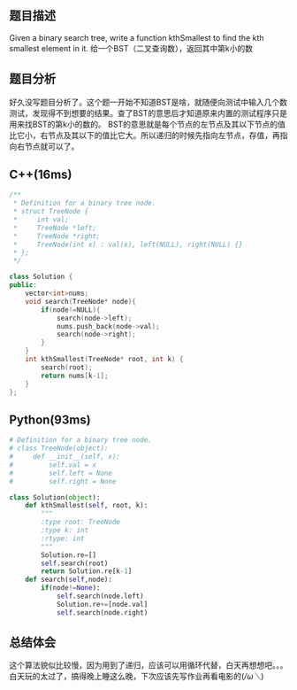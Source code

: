 ## 题目描述
Given a binary search tree, write a function kthSmallest to find the kth smallest element in it.
给一个BST（二叉查询数），返回其中第k小的数
## 题目分析
好久没写题目分析了。这个题一开始不知道BST是啥，就随便向测试中输入几个数测试，发现得不到想要的结果。查了BST的意思后才知道原来内置的测试程序只是用来找BST的第k小的数的。
BST的意思就是每个节点的左节点及其以下节点的值比它小，右节点及其以下的值比它大。所以递归的时候先指向左节点，存值，再指向右节点就可以了。
## C++(16ms)
```cpp
/**
 * Definition for a binary tree node.
 * struct TreeNode {
 *     int val;
 *     TreeNode *left;
 *     TreeNode *right;
 *     TreeNode(int x) : val(x), left(NULL), right(NULL) {}
 * };
 */

class Solution {
public:
    vector<int>nums;
    void search(TreeNode* node){
        if(node!=NULL){
            search(node->left);
            nums.push_back(node->val);
            search(node->right);
        }
    }
    int kthSmallest(TreeNode* root, int k) {
        search(root);
        return nums[k-1];
    }
};
```
## Python(93ms)
```python
# Definition for a binary tree node.
# class TreeNode(object):
#     def __init__(self, x):
#         self.val = x
#         self.left = None
#         self.right = None

class Solution(object):
    def kthSmallest(self, root, k):
        """
        :type root: TreeNode
        :type k: int
        :rtype: int
        """
        Solution.re=[]
        self.search(root)
        return Solution.re[k-1]
    def search(self,node):
        if(node!=None):
            self.search(node.left)
            Solution.re+=[node.val]
            self.search(node.right)
```
## 总结体会
这个算法貌似比较慢，因为用到了递归，应该可以用循环代替，白天再想想吧。。。
白天玩的太过了，搞得晚上睡这么晚，下次应该先写作业再看电影的(*/ω＼*)
